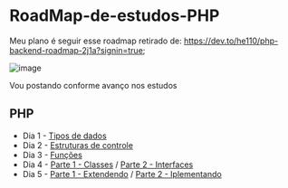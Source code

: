 # RoadMap-de-estudos-PHP
Meu plano é seguir esse roadmap retirado de:
https://dev.to/he110/php-backend-roadmap-2j1a?signin=true;

![image](https://user-images.githubusercontent.com/38821945/175754958-8a62abec-abb9-48e3-a69b-1da0120d6a63.png)

Vou postando conforme avanço nos estudos

## PHP
 - Dia 1 - [Tipos de dados](https://github.com/Unix-User/RoadMap-de-estudos-PHP/blob/main/01-DataTypes.md)
 - Dia 2 - [Estruturas de controle](https://github.com/Unix-User/RoadMap-de-estudos-PHP/blob/main/02-Control-Structures.md)
 - Dia 3 - [Funções](https://github.com/Unix-User/RoadMap-de-estudos-PHP/blob/main/03-Functions.md)
 - Dia 4 - [Parte 1 - Classes](https://github.com/Unix-User/RoadMap-de-estudos-PHP/blob/main/04-Classes.md) / [Parte 2 - Interfaces](https://github.com/Unix-User/RoadMap-de-estudos-PHP/blob/main/05-Interfaces.md)
 - Dia 5 - [Parte 1 - Extendendo](#) / [Parte 2 - Iplementando](#)
